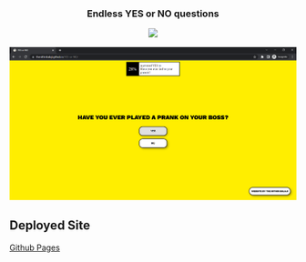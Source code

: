 <h3 align="center">
  Endless YES or NO questions 
</h3>
 
 <p align="center">
  <a href="https://github.com/thenithinbalaji/YES-or-NO">
    <img src="https://skillicons.dev/icons?i=html,css,js" />
  </a>
</p>

![image](assets/screenshot.png)

## Deployed Site
[Github Pages](https://thenithinbalaji.github.io/YES-or-NO/)
